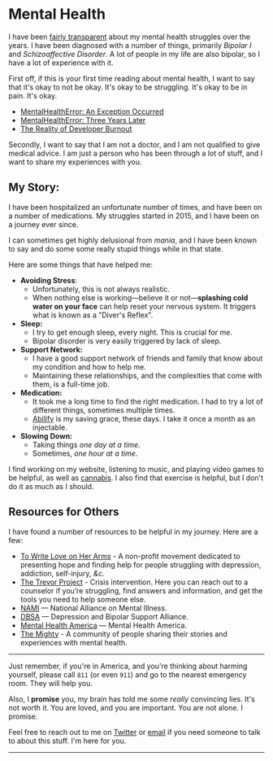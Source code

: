 # Mental Health

I have been [fairly transparent](/essays/2016/mentalhealtherror_an_exception_occurred)
about my mental health struggles over the years. I have been diagnosed with a number
of things, primarily *Bipolar I* and *Schizoaffective Disorder*. A lot of people
in my life are also bipolar, so I have a lot of experience with it.

First off, if this is your first time reading about mental health, I want to say that
it's okay to not be okay. It's okay to be struggling. It's okay to be in pain. It's okay.

- [MentalHealthError: An Exception Occurred](/essays/2016/mentalhealtherror_an_exception_occurred)
- [MentalHealthError: Three Years Later](/essays/2019/mentalhealtherror_three_years_later)
- [The Reality of Developer Burnout](/essays/2017/the_reality_of_developer_burnout)

Secondly, I want to say that I am not a doctor, and I am not qualified to give medical advice. I am just a person who has been through a lot of stuff, and I want to share my experiences with you.

## My Story:

I have been hospitalized an unfortunate number of times, and have been on a number of medications. My struggles started
in 2015, and I have been on a journey ever since.

I can sometimes get highly delusional from *mania*, and I have been known to say and do some some really stupid things while in that state.

Here are some things that have helped me:

- **Avoiding Stress**:
  - Unfortunately, this is not always realistic.
  - When nothing else is working—believe it or not—**splashing cold water on your face** can help reset your nervous system. It triggers what is known as a "Diver's Reflex".
- **Sleep:**
  - I try to get enough sleep, every night. This is crucial for me.
  - Bipolar disorder is very easily triggered by lack of sleep.
- **Support Network:**
  - I have a good support network of friends and family that know about my condition and how to help me.
  - Maintaining these relationships, and the complexities that come with them, is a full-time job.
- **Medication:**
  - It took me a long time to find the right medication. I had to try a lot of different things, sometimes multiple times.
  - [Abilify](https://www.abilify.com) is my saving grace, these days. I take it once a month as an injectable.
- **Slowing Down:**
  - Taking things *one day at a time*.
  - Sometimes, *one hour at a time*.

I find working on my website, listening to music, and playing video games to be helpful, as
well as [cannabis](/software/websites/strainsdb). I also find that exercise is helpful, but I don't do it as much as I should.

## Resources for Others

I have found a number of resources to be helpful in my journey. Here are a few:

- [To Write Love on Her Arms](https://twloha.com/) - A non-profit movement dedicated to presenting hope and finding help for people struggling with depression, addiction, self-injury, *&c.*
- [The Trevor Project](https://www.thetrevorproject.org/) - Crisis intervention. Here you can reach out to a counselor if you’re struggling, find answers and information, and get the tools you need to help someone else.
- [NAMI](https://www.nami.org/) — National Alliance on Mental Illness.
- [DBSA](https://www.dbsalliance.org/) — Depression and Bipolar Support Alliance.
- [Mental Health America](https://www.mhanational.org/) — Mental Health America.
- [The Mighty](https://themighty.com/) - A community of people sharing their stories and experiences with mental health.

-------------

Just remember, if you're in America, and you're thinking about harming yourself, please call `811` (or even `911`) and go to the nearest emergency room. They will help you.

Also, I **promise** you, my brain has told me some *really* convincing lies. It's not worth it. You are loved, and you are important. You are not alone. I promise.

Feel free to reach out to me on [Twitter](https://twitter.com/kennethreitz42) or [email](/contact) if you need someone to talk to about this stuff. I'm here for you.


-------------
